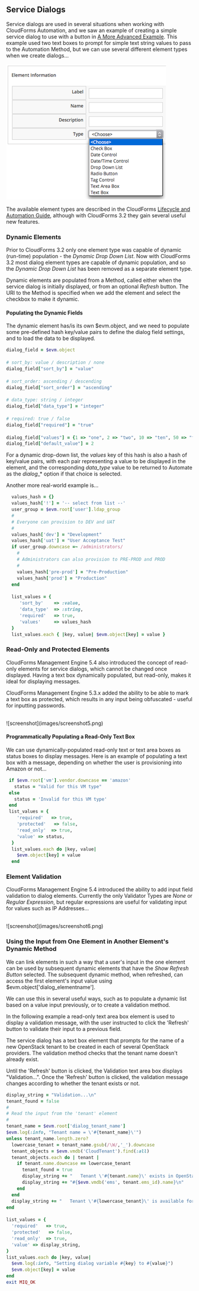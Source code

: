 ## Service Dialogs

Service dialogs are used in several situations when working with CloudForms Automation, and we saw an example of creating a simple service dialog to use with a button in [A More Advanced Example](../chapter7/a_more_advanced_example.md). This example used two text boxes to prompt for simple text string values to pass to the Automation Method, but we can use several different element types when we create dialogs...

![screenshot](images/screenshot3.png)

The available element types are described in the CloudForms [Lifecycle and Automation Guide](https://access.redhat.com/documentation/en-US/Red_Hat_CloudForms/3.2/html-single/Lifecycle_and_Automation_Guide/index.html#sect-Service_Dialogs), although with CloudForms 3.2 they gain several useful new features.

### Dynamic Elements

Prior to CloudForms 3.2 only one element type was capable of dynamic (run-time) population - the _Dynamic Drop Down List_. Now with CloudForms 3.2 most dialog element types are capable of dynamic population, and so the _Dynamic Drop Down List_ has been removed as a separate element type.

Dynamic elements are populated from a Method, called either when the service dialog is initially displayed, or from an optional _Refresh_ button. The URI to the Method is specified when we add the element and select the checkbox to make it dynamic.

#### Populating the Dynamic Fields

The dynamic element has/is its own $evm.object, and we need to populate some pre-defined hash key/value pairs to define the dialog field settings, and to load the data to be displayed. 

```ruby
dialog_field = $evm.object

# sort_by: value / description / none
dialog_field["sort_by"] = "value"

# sort_order: ascending / descending
dialog_field["sort_order"] = "ascending"

# data_type: string / integer
dialog_field["data_type"] = "integer"

# required: true / false
dialog_field["required"] = "true"

dialog_field["values"] = {1 => "one", 2 => "two", 10 => "ten", 50 => "fifty"}
dialog_field["default_value"] = 2
```

For a dynamic drop-down list, the _values_ key of this hash is also a hash of key/value pairs, with each pair representing a value to be displayed in the element, and the corresponding _data\_type_ value to be returned to Automate as the _dialog__* option if that choice is selected.

Another more real-world example is...

```ruby
  values_hash = {}
  values_hash['!'] = '-- select from list --'
  user_group = $evm.root['user'].ldap_group
  #
  # Everyone can provision to DEV and UAT
  #
  values_hash['dev'] = "Development"
  values_hash['uat'] = "User Acceptance Test"
  if user_group.downcase =~ /administrators/
    #
    # Administrators can also provision to PRE-PROD and PROD
    #
    values_hash['pre-prod'] = "Pre-Production"
    values_hash['prod'] = "Production"
  end

  list_values = {
     'sort_by'    => :value,
     'data_type'  => :string,
     'required'   => true,
     'values'     => values_hash
  }
  list_values.each { |key, value| $evm.object[key] = value }
```

### Read-Only and Protected Elements

CloudForms Management Engine 5.4 also introduced the concept of read-only elements for service dialogs, which cannot be changed once displayed. Having a text box dynamically populated, but read-only, makes it ideal for displaying messages.

CloudForms Management Engine 5.3.x added the ability to be able to mark a text box as protected, which results in any input being obfuscated - useful for inputting passwords.

<br>
![screenshot](images/screenshot5.png)

#### Programmatically Populating a Read-Only Text Box

We can use dynamically-populated read-only text or text area boxes as status boxes to display messages. Here is an example of populating a text box with a message, depending on whether the user is provisioning into Amazon or not...

```ruby
 if $evm.root['vm'].vendor.downcase == 'amazon' 
   status = "Valid for this VM type"
 else
   status = 'Invalid for this VM type'
 end
 list_values = {
    'required'   => true,
    'protected'   => false,
    'read_only'  => true,
    'value' => status,
  }
  list_values.each do |key, value| 
    $evm.object[key] = value
  end
```

### Element Validation

CloudForms Management Engine 5.4 introduced the ability to add input field validation to dialog elements. Currently the only Validator Types are _None_ or  _Regular Expression_, but regular expressions are useful for validating input for values such as IP Addresses...

<br>
![screenshot](images/screenshot6.png)

### Using the Input from One Element in Another Element's Dynamic Method

We can link elements in such a way that a user's input in the one element can be used by subsequent dynamic elements that have the _Show Refresh Button_ selected. The subsequent dynamic method, when refreshed, can access the first element's input value using $evm.object['dialog\_elementname'].

We can use this in several useful ways, such as to populate a dynamic list based on a value input previously, or to create a validation method.

In the following example a read-only text area box element is used to display a validation message, with the user instructed to click the 'Refresh' button to validate their input to a previous field.

The service dialog has a text box element that prompts for the name of a new OpenStack tenant to be created in each of several OpenStack providers. The validation method checks that the tenant name doesn't already exist.

Until the 'Refresh' button is clicked, the Validation text area box displays "Validation...". Once the 'Refresh' button is clicked, the validation message changes according to whether the tenant exists or not.


```ruby
display_string = "Validation...\n"
tenant_found = false
#
# Read the input from the 'tenant' element
#
tenant_name = $evm.root['dialog_tenant_name']
$evm.log(:info, "Tenant name = \'#{tenant_name}\'")
unless tenant_name.length.zero?
  lowercase_tenant = tenant_name.gsub(/\W/,'_').downcase
  tenant_objects = $evm.vmdb('CloudTenant').find(:all)
  tenant_objects.each do | tenant |
    if tenant.name.downcase == lowercase_tenant
      tenant_found = true
      display_string += "   Tenant \'#{tenant.name}\' exists in OpenStack Provider: " 
      display_string += "#{$evm.vmdb('ems', tenant.ems_id).name}\n"
    end
  end
  display_string += "   Tenant \'#{lowercase_tenant}\' is available for use" unless tenant_found
end

list_values = {
  'required'   => true,
  'protected'   => false,
  'read_only'  => true,
  'value' => display_string,
}
list_values.each do |key, value| 
  $evm.log(:info, "Setting dialog variable #{key} to #{value}")
  $evm.object[key] = value
end
exit MIQ_OK
```

